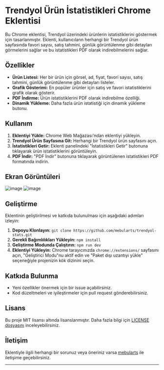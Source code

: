 # Trendyol Ürün İstatistikleri Chrome Eklentisi

Bu Chrome eklentisi, Trendyol üzerindeki ürünlerin istatistiklerini göstermek için tasarlanmıştır. Eklenti, kullanıcıların herhangi bir Trendyol ürün sayfasında favori sayısı, satış tahmini, günlük görüntülenme gibi detayları görmelerini sağlar ve bu istatistikleri PDF olarak indirebilmelerini sağlar.

## Özellikler

- **Ürün Listesi:** Her bir ürün için görsel, ad, fiyat, favori sayısı, satış tahmini, günlük görüntülenme gibi detayları listeler.
- **Grafik Gösterimi:** En popüler ürünler için satış ve favori istatistiklerini grafik olarak gösterir.
- **PDF İndirme:** Ürün istatistiklerini PDF olarak indirebilme özelliği.
- **Dinamik Yükleme:** Daha fazla ürün istatistiği için dinamik yükleme butonu.

## Kullanım

1. **Eklentiyi Yükle:** Chrome Web Mağazası'ndan eklentiyi yükleyin.
2. **Trendyol Ürün Sayfasına Git:** Herhangi bir Trendyol ürün sayfasını açın.
3. **İstatistikleri Getir:** Eklenti panelindeki "İstatistikleri Getir" butonuna tıklayarak ürün istatistiklerini görüntüleyin.
4. **PDF İndir:** "PDF İndir" butonuna tıklayarak görüntülenen istatistikleri PDF formatında indirin.

## Ekran Görüntüleri

![image](https://github.com/user-attachments/assets/c39f4c02-71c3-4563-8882-16d00a3df9ba)
![image](https://github.com/user-attachments/assets/9ddeac89-4e41-46c0-941a-813a21942ffc)

## Geliştirme

Eklentinin geliştirilmesi ve katkıda bulunulması için aşağıdaki adımları izleyin:

1. **Depoyu Klonlayın:** `git clone https://github.com/mebularts/trendyol-stats.git`
2. **Gerekli Bağımlılıkları Yükleyin:** `npm install`
3. **Geliştirme Modunda Çalıştırın:** `npm run dev`
4. **Eklentiyi Yükleyin:** Chrome tarayıcınızda `chrome://extensions/` sayfasını açın, "Geliştirici Modu"nu aktif edin ve "Paket dışı uzantıyı yükle" seçeneğiyle projenizin kök dizinini seçin.

## Katkıda Bulunma

- Yeni özellikler önermek için bir issue açabilirsiniz.
- Kod düzeltmeleri ve iyileştirmeler için pull request gönderebilirsiniz.

## Lisans

Bu proje MIT lisansı altında lisanslanmıştır. Daha fazla bilgi için [LICENSE dosyasını](./LICENSE) inceleyebilirsiniz.

## İletişim

Eklentiyle ilgili herhangi bir sorunuz veya öneriniz varsa [mebularts](https://t.me/mebularts) ile iletişime geçebilirsiniz.

---

